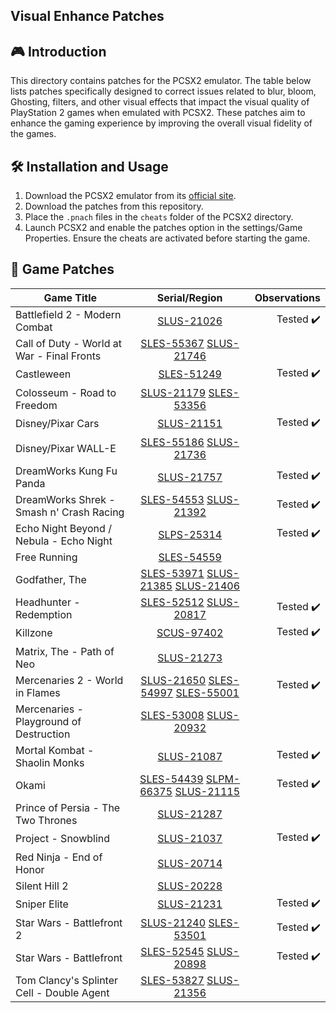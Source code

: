 ## Visual Enhance Patches

## 🎮 Introduction

This directory contains patches for the PCSX2 emulator. The table below lists patches specifically designed to correct issues related to blur, bloom, Ghosting, filters, and other visual effects that impact the visual quality of PlayStation 2 games when emulated with PCSX2. These patches aim to enhance the gaming experience by improving the overall visual fidelity of the games.

## 🛠️ Installation and Usage

1. Download the PCSX2 emulator from its [official site](https://pcsx2.net/).
2. Download the patches from this repository.
3. Place the `.pnach` files in the `cheats` folder of the PCSX2 directory.
4. Launch PCSX2 and enable the patches option in the settings/Game Properties. Ensure the cheats are activated before starting the game.

## 📂 Game Patches

| Game Title                               | Serial/Region | Observations |
| ---------------------------------------- | :-----------: | -----------: |
| Battlefield 2 - Modern Combat            | [SLUS-21026](PCSX2%20Patches/SLUS-21026_AE1F3139.pnach) |Tested :heavy_check_mark:|
| Call of Duty - World at War - Final Fronts | [SLES-55367](PCSX2%20Patches/SLES-55367_B78A5F5A.pnach) [SLUS-21746](PCSX2%20Patches/SLUS-21746_BFF3DBCB.pnach) |  |
| Castleween                               | [SLES-51249](PCSX2%20Patches/SLES-51249_EE3BCA71.pnach) |Tested :heavy_check_mark:|
| Colosseum - Road to Freedom              | [SLUS-21179](PCSX2%20Patches/SLUS-21179_9285A8D6.pnach) [SLES-53356](PCSX2%20Patches/SLES-53356_29CA91F1.pnach) | |
| Disney/Pixar Cars | [SLUS-21151](PCSX2%20Patches/SLUS-21151_F2A25D7B.pnach) |Tested :heavy_check_mark:|
| Disney/Pixar WALL-E | [SLES-55186](PCSX2%20Patches/SLES-55186_87332077.pnach) [SLUS-21736](PCSX2%20Patches/SLUS-21736_C4F479F5.pnach) | |
| DreamWorks Kung Fu Panda | [SLUS-21757](PCSX2%20Patches/SLUS-21757_436D2C83.pnach) |Tested :heavy_check_mark:|
| DreamWorks Shrek - Smash n' Crash Racing | [SLES-54553](PCSX2%20Patches/SLES-54553_7C8125F4.pnach) [SLUS-21392](PCSX2%20Patches/SLUS-21392_34B473E6.pnach) |Tested :heavy_check_mark:|
| Echo Night Beyond / Nebula - Echo Night  | [SLPS-25314](PCSX2%20Patches/SLPS-25314_B6AA81EE.pnach) |Tested :heavy_check_mark:|
| Free Running | [SLES-54559](PCSX2%20Patches/SLES-54559_D6A0A3EF.pnach) |  |
| Godfather, The | [SLES-53971](PCSX2%20Patches/SLES-53971_9C593C78.pnach) [SLUS-21385](PCSX2%20Patches/SLUS-21385_D850707E.pnach) [SLUS-21406](PCSX2%20Patches/SLUS-21406_D850707E.pnach)| |
| Headhunter - Redemption | [SLES-52512](PCSX2%20Patches/SLES-52512_2D24ABAD.pnach) [SLUS-20817](PCSX2%20Patches/SLUS-20817_2F5EB1FF.pnach) |Tested :heavy_check_mark:|
| Killzone                                 | [SCUS-97402](PCSX2%20Patches/SCUS-97402_CAAEC49C.pnach) |Tested :heavy_check_mark:|
| Matrix, The - Path of Neo | [SLUS-21273](PCSX2%20Patches/SLUS-21273_8BE5DFF3.pnach) ||
| Mercenaries 2 - World in Flames          | [SLUS-21650](PCSX2%20Patches/SLUS-21650_D14CB5F0.pnach) [SLES-54997](PCSX2%20Patches/SLES-54997_A97B93F7.pnach) [SLES-55001](PCSX2%20Patches/SLES-55001_A97C9BFD.pnach) |Tested :heavy_check_mark:|
| Mercenaries - Playground of Destruction  | [SLES-53008](PCSX2%20Patches/SLES-53008_CBA0623D.pnach) [SLUS-20932](PCSX2%20Patches/SLUS-20932_23510F99.pnach) | |
| Mortal Kombat - Shaolin Monks | [SLUS-21087](PCSX2%20Patches/SLUS-21087_455DD546.pnach) |Tested :heavy_check_mark:|
| Okami                                    | [SLES-54439](PCSX2%20Patches/SLES-54439_891F223F.pnach) [SLPM-66375](PCSX2%20Patches/SLPM-66375_C5DEFEA0.pnach) [SLUS-21115](PCSX2%20Patches/SLUS-21115_21068223.pnach) |Tested :heavy_check_mark:|
| Prince of Persia - The Two Thrones | [SLUS-21287](PCSX2%20Patches/SLUS-21287_84F3309D.pnach) | |
| Project - Snowblind                      | [SLUS-21037](PCSX2%20Patches/SLUS-21037_7849F069.pnach) |Tested :heavy_check_mark:|
| Red Ninja - End of Honor                 | [SLUS-20714](PCSX2%20Patches/SLUS-20714_6B0F338D.pnach) | |
| Silent Hill 2                            | [SLUS-20228](PCSX2%20Patches/SLUS-20228_FE06A030.pnach) | |
| Sniper Elite                             | [SLUS-21231](PCSX2%20Patches/SLUS-21231_395779C5.pnach) |Tested :heavy_check_mark:|
| Star Wars - Battlefront 2                | [SLUS-21240](PCSX2%20Patches/SLUS-21240_249540F3.pnach) [SLES-53501](PCSX2%20Patches/SLES-53501_B68D35CA.pnach) |Tested :heavy_check_mark:|
| Star Wars - Battlefront                  | [SLES-52545](PCSX2%20Patches/SLES-52545_503BF9E1.pnach) [SLUS-20898](PCSX2%20Patches/SLUS-20898_503BF9E1.pnach) |Tested :heavy_check_mark:|
| Tom Clancy's Splinter Cell - Double Agent | [SLES-53827](PCSX2%20Patches/SLES-53827_6BD0E9C2.pnach) [SLUS-21356](PCSX2%20Patches/SLUS-21356_0198F1AD.pnach) | |
